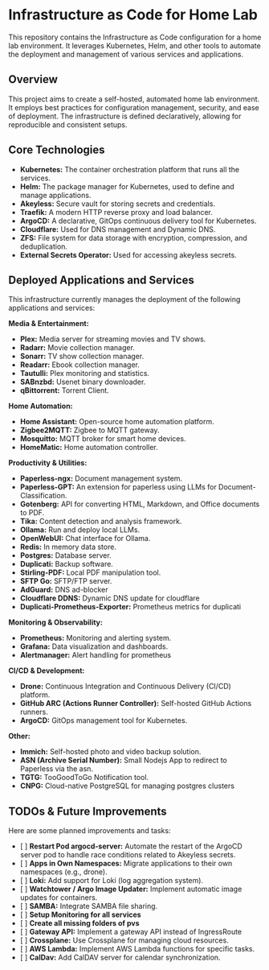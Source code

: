 # Infrastructure as Code for Home Lab

This repository contains the Infrastructure as Code configuration for a home lab environment. It leverages Kubernetes, Helm, and other tools to automate the deployment and management of various services and applications.

## Overview

This project aims to create a self-hosted, automated home lab environment. It employs best practices for configuration management, security, and ease of deployment. The infrastructure is defined declaratively, allowing for reproducible and consistent setups.

## Core Technologies

-   **Kubernetes:** The container orchestration platform that runs all the services.
-   **Helm:** The package manager for Kubernetes, used to define and manage applications.
-   **Akeyless:** Secure vault for storing secrets and credentials.
-   **Traefik:** A modern HTTP reverse proxy and load balancer.
- **ArgoCD:** A declarative, GitOps continuous delivery tool for Kubernetes.
-   **Cloudflare:** Used for DNS management and Dynamic DNS.
-   **ZFS:** File system for data storage with encryption, compression, and deduplication.
- **External Secrets Operator:** Used for accessing akeyless secrets.

## Deployed Applications and Services

This infrastructure currently manages the deployment of the following applications and services:

**Media & Entertainment:**

-   **Plex:** Media server for streaming movies and TV shows.
-   **Radarr:** Movie collection manager.
-   **Sonarr:** TV show collection manager.
-   **Readarr:** Ebook collection manager.
- **Tautulli:** Plex monitoring and statistics.
-   **SABnzbd:** Usenet binary downloader.
- **qBittorrent:** Torrent Client.

**Home Automation:**

-   **Home Assistant:** Open-source home automation platform.
-   **Zigbee2MQTT:** Zigbee to MQTT gateway.
-   **Mosquitto:** MQTT broker for smart home devices.
-   **HomeMatic:** Home automation controller.

**Productivity & Utilities:**

-   **Paperless-ngx:** Document management system.
-   **Paperless-GPT:** An extension for paperless using LLMs for Document-Classification.
-   **Gotenberg:** API for converting HTML, Markdown, and Office documents to PDF.
-   **Tika:** Content detection and analysis framework.
-   **Ollama:** Run and deploy local LLMs.
-   **OpenWebUI:** Chat interface for Ollama.
- **Redis:** In memory data store.
-   **Postgres:** Database server.
-   **Duplicati:** Backup software.
-   **Stirling-PDF:** Local PDF manipulation tool.
-   **SFTP Go:** SFTP/FTP server.
- **AdGuard:** DNS ad-blocker
- **Cloudflare DDNS:** Dynamic DNS update for cloudflare
- **Duplicati-Prometheus-Exporter:** Prometheus metrics for duplicati

**Monitoring & Observability:**

-   **Prometheus:** Monitoring and alerting system.
-   **Grafana:** Data visualization and dashboards.
- **Alertmanager:** Alert handling for prometheus

**CI/CD & Development:**

-   **Drone:** Continuous Integration and Continuous Delivery (CI/CD) platform.
-   **GitHub ARC (Actions Runner Controller):** Self-hosted GitHub Actions runners.
- **ArgoCD:** GitOps management tool for Kubernetes.

**Other:**

-   **Immich:** Self-hosted photo and video backup solution.
-   **ASN (Archive Serial Number):** Small Nodejs App to redirect to Paperless via the asn.
-   **TGTG:** TooGoodToGo Notification tool.
- **CNPG:** Cloud-native PostgreSQL for managing postgres clusters

## TODOs & Future Improvements

Here are some planned improvements and tasks:

- \[ \] **Restart Pod argocd-server:** Automate the restart of the ArgoCD
  server pod to handle race conditions related to Akeyless secrets.
- \[ \] **Apps in Own Namespaces:** Migrate applications to their own
  namespaces (e.g., drone).
- \[ \] **Loki:** Add support for Loki (log aggregation system).
- \[ \] **Watchtower / Argo Image Updater:** Implement automatic image updates
  for containers.
- \[ \] **SAMBA:** Integrate SAMBA file sharing.
- \[ \] **Setup Monitoring for all services**
- \[ \] **Create all missing folders of pvs**
- \[ \] **Gateway API:** Implement a gateway API instead of IngressRoute
- \[ \] **Crossplane:** Use Crossplane for managing cloud resources.
- \[ \] **AWS Lambda:** Implement AWS Lambda functions for specific tasks.
- \[ \] **CalDav:** Add CalDAV server for calendar synchronization.